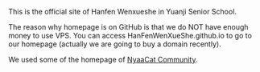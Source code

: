 This is the official site of Hanfen Wenxueshe in Yuanji Senior School.

The reason why homepage is on GitHub is that we do NOT have enough money to use VPS. You can access HanFenWenXueShe.github.io to go to our homepage (actually we are going to buy a domain recently).

We used some of the homepage of [NyaaCat Community](http://github.com/NyaaCat).
